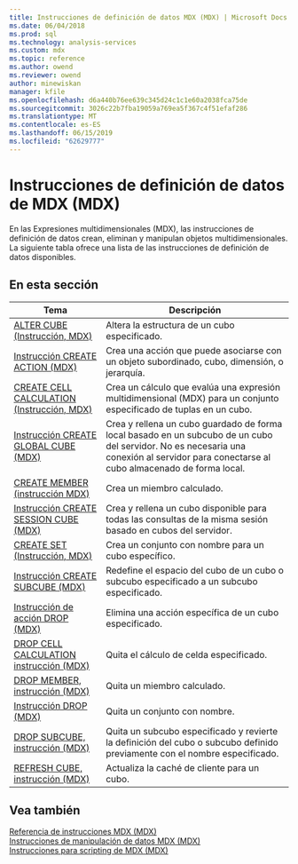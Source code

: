 ```yaml
---
title: Instrucciones de definición de datos MDX (MDX) | Microsoft Docs
ms.date: 06/04/2018
ms.prod: sql
ms.technology: analysis-services
ms.custom: mdx
ms.topic: reference
ms.author: owend
ms.reviewer: owend
author: minewiskan
manager: kfile
ms.openlocfilehash: d6a440b76ee639c345d24c1c1e60a2038fca75de
ms.sourcegitcommit: 3026c22b7fba19059a769ea5f367c4f51efaf286
ms.translationtype: MT
ms.contentlocale: es-ES
ms.lasthandoff: 06/15/2019
ms.locfileid: "62629777"
---
```

# <a name="mdx-data-definition-statements-mdx"></a>Instrucciones de definición de datos de MDX (MDX)


  En las Expresiones multidimensionales (MDX), las instrucciones de definición de datos crean, eliminan y manipulan objetos multidimensionales. La siguiente tabla ofrece una lista de las instrucciones de definición de datos disponibles.  
  
## <a name="in-this-section"></a>En esta sección  
  
|Tema|Descripción|  
|-----------|-----------------|  
|[ALTER CUBE &#40;Instrucción, MDX&#41;](../mdx/mdx-data-definition-alter-cube.md)|Altera la estructura de un cubo especificado.|  
|[Instrucción CREATE ACTION &#40;MDX&#41;](../mdx/mdx-data-definition-create-action.md)|Crea una acción que puede asociarse con un objeto subordinado, cubo, dimensión, o jerarquía.|  
|[CREATE CELL CALCULATION &#40;Instrucción, MDX&#41;](../mdx/mdx-data-definition-create-cell-calculation.md)|Crea un cálculo que evalúa una expresión multidimensional (MDX) para un conjunto especificado de tuplas en un cubo.|  
|[Instrucción CREATE GLOBAL CUBE &#40;MDX&#41;](../mdx/mdx-data-definition-create-global-cube.md)|Crea y rellena un cubo guardado de forma local basado en un subcubo de un cubo del servidor. No es necesaria una conexión al servidor para conectarse al cubo almacenado de forma local.|  
|[CREATE MEMBER &#40;instrucción MDX&#41;](../mdx/mdx-data-definition-create-member.md)|Crea un miembro calculado.|  
|[Instrucción CREATE SESSION CUBE &#40;MDX&#41;](../mdx/mdx-data-definition-create-session-cube.md)|Crea y rellena un cubo disponible para todas las consultas de la misma sesión basado en cubos del servidor.|  
|[CREATE SET &#40;Instrucción, MDX&#41;](../mdx/mdx-data-definition-create-set.md)|Crea un conjunto con nombre para un cubo específico.|  
|[Instrucción CREATE SUBCUBE &#40;MDX&#41;](../mdx/mdx-data-definition-create-subcube.md)|Redefine el espacio del cubo de un cubo o subcubo especificado a un subcubo especificado.|  
|[Instrucción de acción DROP &#40;MDX&#41;](../mdx/mdx-data-definition-drop-action.md)|Elimina una acción específica de un cubo especificado.|  
|[DROP CELL CALCULATION instrucción &#40;MDX&#41;](../mdx/mdx-data-definition-drop-cell-calculation.md)|Quita el cálculo de celda especificado.|  
|[DROP MEMBER, instrucción &#40;MDX&#41;](../mdx/mdx-data-definition-drop-member.md)|Quita un miembro calculado.|  
|[Instrucción DROP &#40;MDX&#41;](../mdx/mdx-data-definition-drop-set.md)|Quita un conjunto con nombre.|  
|[DROP SUBCUBE, instrucción &#40;MDX&#41;](../mdx/mdx-data-definition-drop-subcube.md)|Quita un subcubo especificado y revierte la definición del cubo o subcubo definido previamente con el nombre especificado.|  
|[REFRESH CUBE, instrucción &#40;MDX&#41;](../mdx/mdx-data-definition-refresh-cube.md)|Actualiza la caché de cliente para un cubo.|  
  
## <a name="see-also"></a>Vea también  
 [Referencia de instrucciones MDX &#40;MDX&#41;](../mdx/mdx-statement-reference-mdx.md)   
 [Instrucciones de manipulación de datos MDX &#40;MDX&#41;](../mdx/mdx-data-manipulation-statements-mdx.md)   
 [Instrucciones para scripting de MDX &#40;MDX&#41;](../mdx/mdx-scripting-statements-mdx.md)  
  
  

